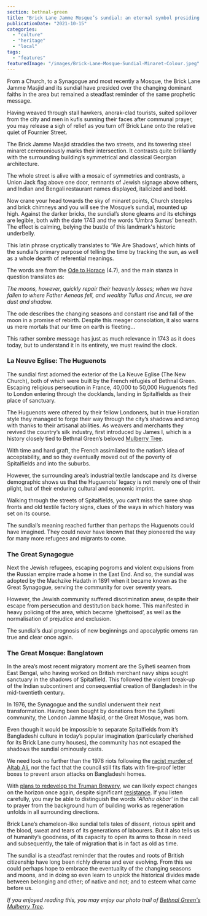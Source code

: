 ```yaml
---
section: bethnal-green
title: "Brick Lane Jamme Mosque’s sundial: an eternal symbol presiding over the changing faiths of Brick Lane"
publicationDate: "2021-10-15"
categories: 
  - "culture"
  - "heritage"
  - "local"
tags: 
  - "features"
featuredImage: "/images/Brick-Lane-Mosque-Sundial-Minaret-Colour.jpeg"
---
```


From a Church, to a Synagogue and most recently a Mosque, the Brick Lane Jamme Masjid and its sundial have presided over the changing dominant faiths in the area but remained a steadfast reminder of the same prophetic message.

Having weaved through stall hawkers, anorak-clad tourists, suited spillover from the city and men in kufis sunning their faces after communal prayer, you may release a sigh of relief as you turn off Brick Lane onto the relative quiet of Fournier Street. 

The Brick Jamme Masjid straddles the two streets, and its towering steel minaret ceremoniously marks their intersection. It contrasts quite brilliantly with the surrounding building’s symmetrical and classical Georgian architecture. 

The whole street is alive with a mosaic of symmetries and contrasts, a Union Jack flag above one door, remnants of Jewish signage above others, and Indian and Bengali restaurant names displayed, italicized and bold. 

Now crane your head towards the sky of minaret points, Church steeples and brick chimneys and you will see the Mosque’s sundial, mounted up high. Against the darker bricks, the sundial’s stone gleams and its etchings are legible, both with the date 1743 and the words ‘Umbra Sumus’ beneath. The effect is calming, belying the bustle of this landmark's historic underbelly.

This latin phrase cryptically translates to ‘We Are Shadows’, which hints of the sundial’s primary purpose of telling the time by tracking the sun, as well as a whole dearth of referential meanings.  

The words are from the [Ode to Horace](https://en.wikipedia.org/wiki/Odes_\(Horace\)) (4.7), and the main stanza in question translates as:

_The moons, however, quickly repair their heavenly losses; when we have fallen to where Father Aeneas fell, and wealthy Tullus and Ancus, we are dust and shadow._

The ode describes the changing seasons and constant rise and fall of the moon in a promise of rebirth. Despite this meager consolation, it also warns us mere mortals that our time on earth is fleeting…

This rather sombre message has just as much relevance in 1743 as it does today, but to understand it in its entirety, we must rewind the clock. 

### La Neuve Eglise: The Huguenots

The sundial first adorned the exterior of the La Neuve Eglise (The New Church), both of which were built by the French réfugiés of Bethnal Green. Escaping religious persecution in France, 40,000 to 50,000 Huguenots fled to London entering through the docklands, landing in Spitalfields as their place of sanctuary.

The Huguenots were othered by their fellow Londoners, but in true Horatian style they managed to forge their way through the city’s shadows and smog with thanks to their artisanal abilities. As weavers and merchants they revived the country’s silk industry, first introduced by James I, which is a history closely tied to Bethnal Green’s beloved [Mulberry Tree](https://bethnalgreenlondon.co.uk/mulberry-tree-trail/).

With time and hard graft, the French assimilated to the nation’s idea of acceptability, and so they eventually moved out of the poverty of Spitalfields and into the suburbs. 

However, the surrounding area’s industrial textile landscape and its diverse demographic shows us that the Huguenots’ legacy is not merely one of their plight, but of their enduring cultural and economic imprint. 

Walking through the streets of Spitalfields, you can’t miss the saree shop fronts and old textile factory signs, clues of the ways in which history was set on its course.

The sundial’s meaning reached further than perhaps the Huguenots could have imagined. They could never have known that they pioneered the way for many more refugees and migrants to come. 

### The Great Synagogue

Next the Jewish refugees, escaping pogroms and violent expulsions from the Russian empire made a home in the East End. And so, the sundial was adopted by the Machzike Hadath in 1891 when it became known as the Great Synagogue, serving the community for over seventy years.

However, the Jewish community suffered discrimination anew, despite their escape from persecution and destitution back home. This manifested in heavy policing of the area, which became ‘ghettoised’, as well as the normalisation of prejudice and exclusion. 

The sundial’s dual prognosis of new beginnings and apocalyptic omens ran true and clear once again.

### The Great Mosque: Banglatown

In the area’s most recent migratory moment are the Sylheti seamen from East Bengal, who having worked on British merchant navy ships sought sanctuary in the shadows of Spitalfield. This followed the violent break-up of the Indian subcontinent and consequential creation of Bangladesh in the mid-twentieth century.

In 1976, the Synagogue and the sundial underwent their next transformation. Having been bought by donations from the Sylheti community, the London Jamme Masjid, or the Great Mosque, was born.

Even though it would be impossible to separate Spitalfields from it’s Bangladeshi culture in today’s popular imagination (particularly cherished for its Brick Lane curry houses), the community has not escaped the shadows the sundial ominously casts. 

We need look no further than the 1978 riots following the [racist murder of Altab Ali](https://whitechapellondon.co.uk/bangladeshi-altab-ali-racist-murder-protests-1978/), nor the fact that the council still fits flats with fire-proof letter boxes to prevent arson attacks on Bangladeshi homes. 

With [plans to redevelop the Truman Brewery](https://whitechapellondon.co.uk/truman-estates-brick-lane-property-development-plans/), we can likely expect changes on the horizon once again, despite significant [resistance](https://whitechapellondon.co.uk/campaign-save-brick-lane-against-truman-brewery/). If you listen carefully, you may be able to distinguish the words ‘_Allahu akbar’_ in the call to prayer from the background hum of building works as regeneration unfolds in all surrounding directions.

Brick Lane’s chameleon-like sundial tells tales of dissent, riotous spirit and the blood, sweat and tears of its generations of labourers. But it also tells us of humanity’s goodness, of its capacity to open its arms to those in need and subsequently, the tale of migration that is in fact as old as time. 

The sundial is a steadfast reminder that the routes and roots of British citizenship have long been richly diverse and ever evolving. From this we could perhaps hope to embrace the eventuality of the changing seasons and moons, and in doing so even learn to unpick the historical divides made between belonging and other; of native and not; and to esteem what came before us. 

_If you enjoyed reading this, you may enjoy our photo trail of [Bethnal Green's Mulberry Tree](https://bethnalgreenlondon.co.uk/mulberry-tree-trail/)._
